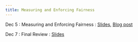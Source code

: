```yaml
---
title: Measuring and Enforcing Fairness
---
```


Dec 5
: Measuring and Enforcing Fairness
  : [Slides](https://drive.google.com/file/d/1wYzos4NFEOsb-9YWIZhmLpDbR3Uoh8zo/view?usp=sharing), [Blog post](https://towardsdatascience.com/how-to-define-fairness-to-detect-and-prevent-discriminatory-outcomes-in-machine-learning-ef23fd408ef2)

Dec 7
: Final Review
  : [Slides](https://drive.google.com/file/d/1FQUC9MrVjzqg9fV8nCl06NoSpWhF7_K4/view?usp=sharing)